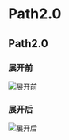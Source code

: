 Path2.0
=======

Path2.0
-------

### 展开前

![展开前](http:github.com/jianhuayixiao/Path2.0/raw/master/img/1.jpg)

### 展开后

![展开后](http:github.com/jianhuayixiao/Path2.0/raw/master/img/2.jpg)

